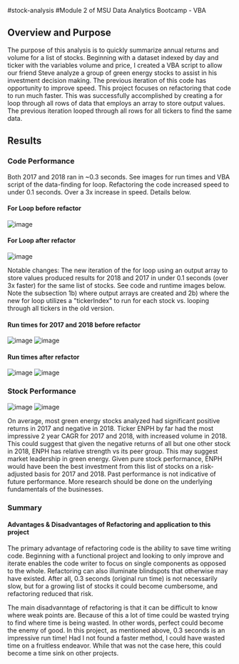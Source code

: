 #stock-analysis
#Module 2 of MSU Data Analytics Bootcamp - VBA

## Overview and Purpose
The purpose of this analysis is to quickly summarize annual returns and volume for a list of stocks. Beginning with a dataset indexed by day and ticker with the variables volume and price, I created a VBA script to allow our friend Steve analyze a group of green energy stocks to assist in his investment decision making. The previous iteration of this code has opportunity to improve speed. This project focuses on refactoring that code to run much faster. This was successfully accomplished by creating a for loop through all rows of data that employs an array to store output values. The previous iteration looped through all rows for all tickers to find the same data.

## Results

### Code Performance
Both 2017 and 2018 ran in ~0.3 seconds. See images for run times and VBA script of the data-finding for loop. Refactoring the code increased speed to under 0.1 seconds. Over a 3x increase in speed. Details below.

#### For Loop before refactor
![image](https://github.com/ShaneDoane/stock-analysis/blob/main/Resources/New_for_loop.png)

#### For Loop after refactor
![image](https://github.com/ShaneDoane/stock-analysis/blob/main/Resources/New_for_loop.png)

Notable changes: 	The new iteration of the for loop using an output array to store values produced results for 2018 and 2017 in under 0.1 seconds (over 3x faster) for the same list of stocks. See code and runtime images below. Note the subsection 1b) where output arrays are created and 2b) where the new for loop utilizes a "tickerIndex" to run for each stock vs. looping through all tickers in the old version.

#### Run times for 2017 and 2018 before refactor
![image](https://github.com/ShaneDoane/stock-analysis/blob/main/Resources/2017_old_runtime.png)
![image](https://github.com/ShaneDoane/stock-analysis/blob/main/Resources/2018_old_runtime.png)

#### Run times after refactor
![image](https://github.com/ShaneDoane/stock-analysis/blob/main/Resources/2017_new_runtime.png)
![image](https://github.com/ShaneDoane/stock-analysis/blob/main/Resources/2018_new_runtime.png)

### Stock Performance
![image](https://github.com/ShaneDoane/stock-analysis/blob/main/Resources/2017_stocks.png)
![image](https://github.com/ShaneDoane/stock-analysis/blob/main/Resources/2018_stocks.png)

On average, most green energy stocks analyzed had significant positive returns in 2017 and negative in 2018. Ticker ENPH by far had the most impressive 2 year CAGR for 2017 and 2018, with increased volume in 2018. This could suggest that given the negative returns of all but one other stock in 2018, ENPH has relative strength vs its peer group. This may suggest market leadership in green energy. Given pure stock performance, ENPH would have been the best investment from this list of stocks on a risk-adjusted basis for 2017 and 2018. Past performance is not indicative of future performance. More research should be done on the underlying fundamentals of the businesses. 

### Summary
#### Advantages & Disadvantages of Refactoring and application to this project
The primary advantage of refactoring code is the ability to save time writing code. Beginning with a functional project and looking to only improve and iterate enables the code writer to focus on single components as opposed to the whole. Refactoring can also illuminate blindspots that otherwise may have existed. After all, 0.3 seconds (original run time) is not necessarily slow, but for a growing list of stocks it could become cumbersome, and refactoring reduced that risk. 

The main disadvanntage of refactoring is that it can be difficult to know where weak points are. Because of this a lot of time could be wasted trying to find where time is being wasted. In other words, perfect could become the enemy of good. In this project, as mentioned above, 0.3 seconds is an impressive run time! Had I not found a faster method, I could have wasted time on a fruitless endeavor. While that was not the case here, this could become a time sink on other projects.
